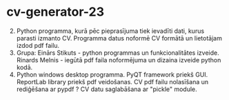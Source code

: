 # cv-generator-23
2) Python programma, kurā pēc pieprasījuma tiek ievadīti dati, kurus parasti izmanto CV. Programma datus noformē CV formātā un lietotājam izdod pdf failu.
3) Grupa: Einārs Stikuts - python programmas un funkcionalitātes izveide. Rinards Melnis - iegūtā pdf faila noformējuma un dizaina izveide python kodā.
4) Python windows desktop programma. PyQT framework priekš GUI. ReportLab library priekš pdf veidošanas. CV pdf failu nolasīšana un rediģēšana ar pypdf ? CV datu saglabāšana ar "pickle" module.
